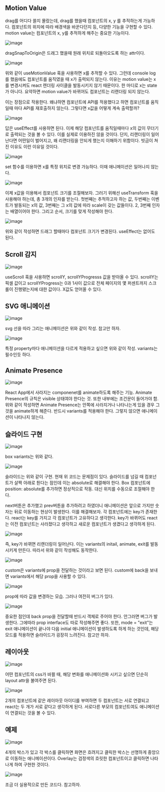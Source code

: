 ## Motion Value
drag를 어디다 쓸지 몰랐는데, drag를 했을때 컴포넌트의 x, y 를 추적하는게 가능하다. 컴포넌트의 위치에 따라 배경색을 바꾼다던지 등, 다양한 기능을 구현할 수 있다.
motion value는 컴포넌트의 x, y를 추적하게 해주는 중요한 기능이다.

![image](https://user-images.githubusercontent.com/55936770/209947040-27d51156-f774-4f55-b89a-d3d589925553.png)

dragSnapToOrigin은 드래그 했을때 원래 위치로 되돌아오도록 하는 attr이다.

![image](https://user-images.githubusercontent.com/55936770/209947373-75f562d9-8a86-4343-9867-57a341aee01b.png)

위와 같이 useMotionValue 훅을 사용하면 x를 추적할 수 있다. 그런데 console log 를 했음에도 컴포넌트를 움직였을 때 x가 출력되지 않는다. 
이유는 motion value는 x를 변경시켜도 react 렌더링 사이클을 발동시키지 않기 때문이다. 한 마디로 x는 state가 아니다. 요약하면 motion value가 바뀌어도
컴포넌트는 리랜더링 되지 않는다. 

이는 장점으로 작용한다. 왜냐하면 컴포넌트에 API를 적용했다고 하면 컴포넌트를 움직일때 마다 API를 재호출하지 않는다. 그렇다면 x값을 어떻게 계속 출력할까?

![image](https://user-images.githubusercontent.com/55936770/209947974-dbf1ee7a-831d-4493-a53f-33c52a36fd2e.png)

답은 useEffect를 사용하면 된다. 이제 해당 컴포넌트를 움직일때마다 x의 값이 무더기로 출력되는 것을 볼 수 있다.
이를 실제로 이용하진 않을 것이다. 단지, 리랜더링이 일어난다면 어떤일이 벌어지고, 왜 리랜더링을 안되게 했는지 이해하기 위함이다. 빗금이 쳐진 이유도 이런 이유일 것이다.

![image](https://user-images.githubusercontent.com/55936770/209948313-5902d8d3-3555-4cb1-970c-4f43ca761938.png)

set 함수를 이용하면 x를 특정 위치로 변경 가능하다. 이때 애니메이션은 일어나지 않는다. 

![image](https://user-images.githubusercontent.com/55936770/209948818-8c23b8ce-cfe5-4b7d-b028-61463d1785ba.png)

이제 x값을 이용해서 컴포넌트 크기를 조절해보자. 그러기 위해선 useTransform 훅을 사용해야 하는데, 총 3개의 인자를 받는다. 첫번째는 추적하고자 하는 값, 두번째는 
이벤트가 발동되는 x의 값, 3번째는 그 x의 값에 따라 scale이 갖는 값들이다. 2, 3번째 인자는 배열이어야 한다. 그리고 순서, 크기를 맞게 작성해야 한다.

![image](https://user-images.githubusercontent.com/55936770/209949440-29a9bc3b-017e-4c68-a1c9-0a0ee09850b3.png)

위와 같이 작성하면 드래그 할때마다 컴포넌트 크기가 변경된다. useEffect는 없어도 된다.

## Scroll 감지
![image](https://user-images.githubusercontent.com/55936770/209950437-30546aa6-3b20-47c9-af21-513c1ff367a1.png)

useScroll 훅을 사용하면 scrollY, scrollYProgresss 값을 받아올 수 있다. scrollY는 픽셀 값이고 scrollYProgress는 0과 1사이 값으로 전체 페이지의 
몇 퍼센트까지 스크롤이 진행됐는지에 대한 값이다. X값도 얻어올 수 있다.

## SVG 애니메이션
![image](https://user-images.githubusercontent.com/55936770/209953742-8b0dd2e5-1ecc-45a1-9316-2e885861a5a0.png)

svg 선을 따라 그리는 애니메이션은 위와 같이 작성. 참고만 하자.

![image](https://user-images.githubusercontent.com/55936770/209954465-d01bfb6c-824d-4e78-8d19-42b5aa570db1.png)

특정 property마다 애니메이션을 다르게 적용하고 싶으면 위와 같이 작성. variants는 필수인듯 하다.

## Animate Presence
![image](https://user-images.githubusercontent.com/55936770/209956051-a5a9e804-b947-46ad-ba88-e3dd401d17ff.png)

React App에서 사라지는 componenet를 animate하도록 해주는 기능. Animate Presence의 규칙은 visible 상태여야 한다는 것. 또한 내부에는 조건문이 들어가야 함.
위와 같이 작성하면 Animate Presence는 안쪽에 사라지거나  나타나는게 있을 경우 그것을 animate하게 해준다. 반드시 variants를 적용해야 한다. 그렇지 않으면 애니메이션이
나타나지 않는다.

## 슬라이드 구현
![image](https://user-images.githubusercontent.com/55936770/209968767-d3496450-b2ba-46a5-88f5-79440ca93761.png)

box variants는 위와 같다.

![image](https://user-images.githubusercontent.com/55936770/209968803-a1c8f552-f1ac-4a6f-8b0c-7019d5b6f083.png)

슬라이드는 위와 같이 구현. 현재 위 코드는 문제점이 있다. 슬라이드를 넘길 때 컴포넌트가 살짝 아래로 튄다는 점인데 이는 absolute로 해결해야 한다. Box 컴포넌트에
position: absolute를 추가하면 정상적으로 작동. 대신 위치를 수동으로 조절해야 한다.

next버튼은 추가했고 prev버튼을 추가하려고 하였더니 애니메이션은 앞으로 가지만 숫자는 뒤로 이동하는 현상이 발생한다. 이를 해결해보자. 각 컴포넌트에는 key가 존재한다.
react는 key를 가지고 각 컴포넌트가 고유하다고 생각한다. key가 바뀌어도 react는 이전 컴포넌트는 사라졌다고 생각하고 새로운 컴포넌트가 생겼다고 생각하게 된다.

![image](https://user-images.githubusercontent.com/55936770/209970469-b1d80a07-71c7-4249-b0c8-3a4998608d51.png)

즉, key가 바뀌면 리랜더링이 일어난다. 이는 variants의 initail, animate, exit를 발동시키게 만든다. 따라서 위와 같이 작성해도 동작한다.

![image](https://user-images.githubusercontent.com/55936770/209972002-83afe9c0-658c-49a5-af96-7e88f85008a3.png)

custom은 variants에 prop을 전달하는 것이라고 보면 된다. custom에 back을 보내면 variants에서 해당 prop을 사용할 수 있다.

![image](https://user-images.githubusercontent.com/55936770/209972078-d35e3735-f2c7-4802-b3b4-c2bcda51da4c.png)

prop에 따라 값을 변경하는 모습. 그러나 여전히 버그가 있다.

![image](https://user-images.githubusercontent.com/55936770/209975280-a4585da1-16ef-4e57-90bd-2f6ef5ee2d2b.png)

중요한 점인데 back prop을 전달할때 반드시 객체로 주어야 한다. 안그러면 버그가 발생한다. 그에따라 prop interface도 따로 작성해주면 좋다.
또한, mode = "exit"는 exit 애니메이션이 끝나야 다음 initial 애니메이션이 발생하도록 하게 하는 것인데, 해당 모드를 적용하면 슬라이드가 굉장히 느려진다. 참고만 하자.

## 레이아웃
![image](https://user-images.githubusercontent.com/55936770/209976353-4a8324dd-a87f-4e3e-b64f-be988c93890a.png)

어떤 컴포넌트의 css가 바뀔 때, 해당 변화를 애니메이션화 시키고 싶으면 단순히 layout attr을 불여주면 된다.

![image](https://user-images.githubusercontent.com/55936770/209977259-16742d20-23d9-4ae8-bd5e-a22805c1203f.png)

2개의 컴포넌트에 같은 레이아웃 아이디를 부여하면 두 컴포넌트는 서로 연결되고 react는 두 개가 서로 같다고 생각하게 된다. 서로다른 부모의 컴포넌트여도 애니메이션이
연결되는 것을 볼 수 있다.

## 예제
![image](https://user-images.githubusercontent.com/55936770/209979229-7d23d483-1f5d-4a6a-b672-3105dd8be5bd.png)

4개의 박스가 있고 각 박스를 클릭하면 화면은 흐려지고 클릭한 박스는 선명하게 중앙으로 이동하는 애니메이션이다. Overlay는 검정색의 흐릿한 컴포넌트이고 클릭하면 나타나게 
하여 구현한 것이다. 

![image](https://user-images.githubusercontent.com/55936770/209980210-bce33191-ed91-4f71-b582-901c3613babb.png)

조금 더 실용적으로 만든 코드다. 참고하자.


















